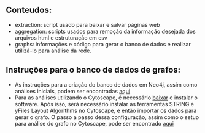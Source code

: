 ## Conteudos:
* extraction: script usado para baixar e salvar páginas web
* aggregation: scripts usados para remoção da informação desejada dos arquivos html e estruturação em csv
* graphs: informações e código para gerar o banco de dados e realizar utilizá-lo para análise da rede.

## Instruções para o banco de dados de grafos:
- As instruções para a criação do banco de dados em Neo4j, assim como análises iniciais, podem ser encontradas [aqui](graphs/criacao_grafoDB_neo4j.md)
- Para as análises utilizando o Cytoscape, é necessário [baixar](https://cytoscape.org/download.html) e instalar o software. Após isso, será necessário instalar as ferramentas STRING e yFiles Layout Algorithms no Cytoscape, e então importar os dados para gerar o grafo. O passo a passo dessa configuração, assim como o setup para análise do grafo no Cytoscape, pode ser encontrado [aqui](graphs/analise_cytoscape.md)
